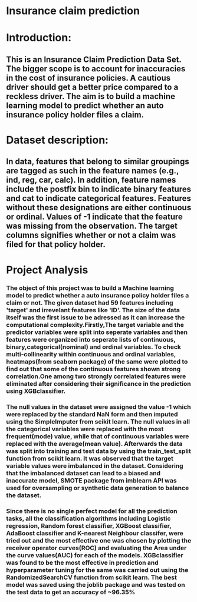 # Insurance claim prediction
# Introduction:
## This is an Insurance Claim Prediction Data Set. The bigger scope is to account for inaccuracies in the cost of insurance policies. A cautious driver should get a better price compared to a reckless driver. The aim is to build a machine learning model to predict whether an auto insurance policy holder files a claim.

# Dataset description:
## In data, features that belong to similar groupings are tagged as such in the feature names (e.g., ind, reg, car, calc). In addition, feature names include the postfix bin to indicate binary features and cat to indicate categorical features. Features without these designations are either continuous or ordinal. Values of -1 indicate that the feature was missing from the observation. The target columns signifies whether or not a claim was filed for that policy holder.
# Project Analysis
### The object of this project was to build a Machine learning model to predict whether a auto insurance policy holder files a claim or not. The given dataset had 59 features including 'target' and irrevelant features like 'ID'. The size of the data itself was the first issue to be adressed as it can increase the computational complexity.Firstly,The target variable and the predictor variables were split into seperate variables and then features were organized into seperate lists of continuous, binary,categorical(nominal) and ordinal variables. To check multi-collinearity within continuous and ordinal variables, heatmaps(from seaborn package) of the same were plotted to find out that some of the continuous features shown strong correlation.One among two strongly correlated features were eliminated after considering their significance in the prediction using XGBclassifier.

### The null values in the dataset were assigned the value -1 which were replaced by the standard NaN form and then imputed using the SimpleImputer from scikit learn. The null values in all the categorical variables were replaced with the most frequent(mode) value, while that of continuous variables were replaced with the average(mean value). Afterwards the data was split into training and test data by using the train_test_split function from scikit learn. It was observed that the target variable values were imbalanced in the dataset. Considering that the imbalanced dataset can lead to a biased and inaccurate model, SMOTE package from imblearn API was used for oversampling or synthetic data generation to balance the dataset.

### Since there is no single perfect model for all the prediction tasks, all the classification algorithms including Logistic regression, Random forest classifier, XGBoost classifier, AdaBoost classifier and K-nearest Neighbour classifer, were tried out and the most effective one was chosen by plotting the receiver operator curves(ROC) and evaluating the Area under the curve values(AUC) for each of the models. XGBclassifier was found to be the most effective in prediction and hyperparameter tuning for the same was carried out using the RandomizedSearchCV function from scikit learn. The best model was saved using the joblib package and was tested on the test data to get an accuracy of ~96.35%
